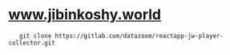 # www.jibinkoshy.world


   ```
      git clone https://gitlab.com/datazoom/reactapp-jw-player-collector.git
